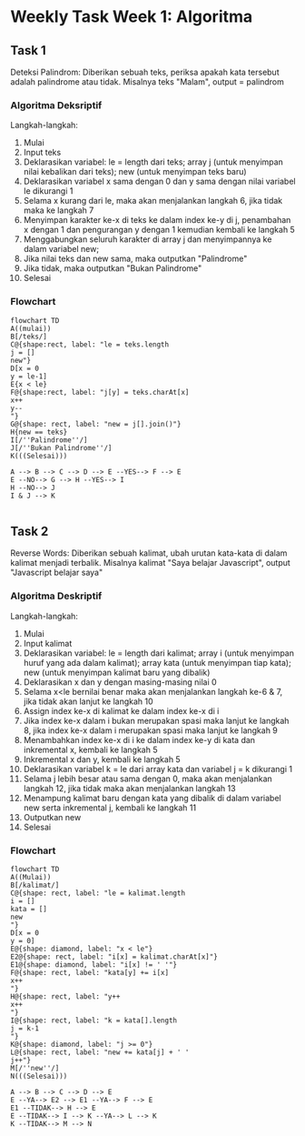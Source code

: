 # Weekly Task Week 1: Algoritma

## Task 1 
Deteksi Palindrom: Diberikan sebuah teks, periksa apakah kata tersebut adalah palindrome atau tidak. Misalnya teks "Malam", output = palindrom

### Algoritma Deksriptif

Langkah-langkah:
1. Mulai
1. Input teks
1. Deklarasikan variabel: le = length dari teks; array j (untuk menyimpan nilai kebalikan dari teks); new (untuk menyimpan teks baru)
1. Deklarasikan variabel x sama dengan 0 dan y sama dengan nilai variabel le dikurangi 1
1. Selama x kurang dari le, maka akan menjalankan langkah 6, jika tidak maka ke langkah 7
1. Menyimpan karakter ke-x di teks ke dalam index ke-y di j, penambahan x dengan 1 dan pengurangan y dengan 1 kemudian kembali ke langkah 5
1. Menggabungkan seluruh karakter di array j dan menyimpannya ke dalam variabel new;
1. Jika nilai teks dan new sama, maka outputkan "Palindrome"
1. Jika tidak, maka outputkan "Bukan Palindrome"
1. Selesai

### Flowchart

```mermaid
flowchart TD
A((mulai))
B[/teks/]
C@{shape:rect, label: "le = teks.length
j = []
new"}
D[x = 0
y = le-1]
E{x < le}
F@{shape:rect, label: "j[y] = teks.charAt[x]
x++
y--
"}
G@{shape: rect, label: "new = j[].join()"}
H{new == teks}
I[/''Palindrome''/]
J[/''Bukan Palindrome''/]
K(((Selesai)))

A --> B --> C --> D --> E --YES--> F --> E
E --NO--> G --> H --YES--> I 
H --NO--> J 
I & J --> K


```

## Task 2

Reverse Words: Diberikan sebuah kalimat, ubah urutan kata-kata di dalam kalimat menjadi terbalik. Misalnya kalimat "Saya belajar Javascript", output "Javascript belajar saya"

### Algoritma Deskriptif

Langkah-langkah:
1. Mulai
1. Input kalimat
1. Deklarasikan variabel: le = length dari kalimat; array i (untuk menyimpan huruf yang ada dalam kalimat); array kata (untuk menyimpan tiap kata); new (untuk menyimpan kalimat baru yang dibalik)
1. Deklarasikan x dan y dengan masing-masing nilai 0
1. Selama x<le bernilai benar maka akan menjalankan langkah ke-6 & 7, jika tidak akan lanjut ke langkah 10
1. Assign index ke-x di kalimat ke dalam index ke-x di i
1. Jika index ke-x dalam i bukan merupakan spasi maka lanjut ke langkah 8, jika index ke-x dalam i merupakan spasi maka lanjut ke langkah 9 
1. Menambahkan index ke-x di i ke dalam index ke-y di kata dan inkremental x, kembali ke langkah 5
1. Inkremental x dan y, kembali ke langkah 5
1. Deklarasikan variabel k = le dari array kata dan variabel j = k dikurangi 1
1. Selama j lebih besar atau sama dengan 0, maka akan menjalankan langkah 12, jika tidak maka akan menjalankan langkah 13
1. Menampung kalimat baru dengan kata yang dibalik di dalam variabel new serta inkremental j, kembali ke langkah 11
1. Outputkan new 
1. Selesai

### Flowchart

```mermaid
flowchart TD
A((Mulai))
B[/kalimat/]
C@{shape: rect, label: "le = kalimat.length
i = []
kata = []
new
"}
D[x = 0
y = 0]
E@{shape: diamond, label: "x < le"}
E2@{shape: rect, label: "i[x] = kalimat.charAt[x]"}
E1@{shape: diamond, label: "i[x] != ' '"}
F@{shape: rect, label: "kata[y] += i[x]
x++
"}
H@{shape: rect, label: "y++
x++
"}
I@{shape: rect, label: "k = kata[].length
j = k-1
"}
K@{shape: diamond, label: "j >= 0"}
L@{shape: rect, label: "new += kata[j] + ' '
j++"}
M[/''new''/]
N(((Selesai)))

A --> B --> C --> D --> E
E --YA--> E2 --> E1 --YA--> F --> E
E1 --TIDAK--> H --> E
E --TIDAK--> I --> K --YA--> L --> K
K --TIDAK--> M --> N

```
